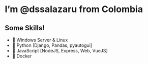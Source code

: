 # I’m @dssalazaru from Colombia

## Some Skills!
- 💠 Windows Server & Linux
- 💠 Python [Django, Pandas, pyautogui]
- 💠 JavaScript [NodeJS, Express, Web, VueJS]
- 💠 Docker
